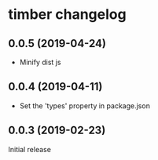 # timber changelog

## 0.0.5 (2019-04-24)

- Minify dist js

## 0.0.4 (2019-04-11)

- Set the 'types' property in package.json

## 0.0.3 (2019-02-23)

Initial release
